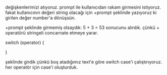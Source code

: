 değişkenlerimizi atıyoruz.
prompt ile kullanıcıdan rakam girmesini istiyoruz. fakat kullanıcının değeri string olacağı için +prompt şeklinde yazıyoruz ki girilen değer number'a dönüşsün.

+prompt şeklinde girmemiş olsaydık: 5 + 3 = 53 sonucunu alırdık. çünkü + operatörü stringeli concarnate etmeye yarar.

switch (operator) {

}

şeklinde girdik çünkü boş atadığımız text'e göre switch case'i çalıştırıyoruz. her operatör için case'i oluşturduk.
